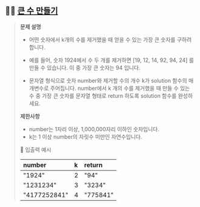## 🧑‍💻 [큰 수 만들기](https://programmers.co.kr/learn/courses/30/lessons/42883)

> **문제 설명**
> - 어떤 숫자에서 k개의 수를 제거했을 때 얻을 수 있는 가장 큰 숫자를 구하려 합니다.
> - 예를 들어, 숫자 1924에서 수 두 개를 제거하면 [19, 12, 14, 92, 94, 24] 를 만들 수 있습니다. 이 중 가장 큰 숫자는 94 입니다.
>
> - 문자열 형식으로 숫자 number와 제거할 수의 개수 k가 solution 함수의 매개변수로 주어집니다. number에서 k 개의 수를 제거했을 때 만들 수 있는 수 중 가장 큰 숫자를 문자열 형태로 return 하도록 solution 함수를 완성하세요.
> 
> **제한사항**
> - number는 1자리 이상, 1,000,000자리 이하인 숫자입니다.
> - k는 1 이상 number의 자릿수 미만인 자연수입니다.
> 
> 👀 입출력 예시
> 
> |number|k|return|
> |:---|:---|:---|
> |"1924"|2|"94"|
> |"1231234"|3|"3234"|
> |"4177252841"|4|"775841"|

